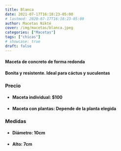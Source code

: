 ```yaml
---
title: Blanca
date: 2021-07-17T16:18:23-05:00
# lastmod: 2020-07-17T16:18:23-05:00
author: Macetas Nikté
cover: /img/macetas/blanca.jpeg
categories: ["Macetas"]
tags: ["chicas"]
# showcase: true
draft: false
---
```


#### Maceta de concreto de forma redonda
#### Bonita y resistente. Ideal para cáctus y suculentas

###  Precio
- #### Maceta individual: $100
- #### Maceta con plantas: Depende de la planta elegida

### Medidas
- #### Diámetro: 10cm
- #### Alto: 7cm
<!--more-->
